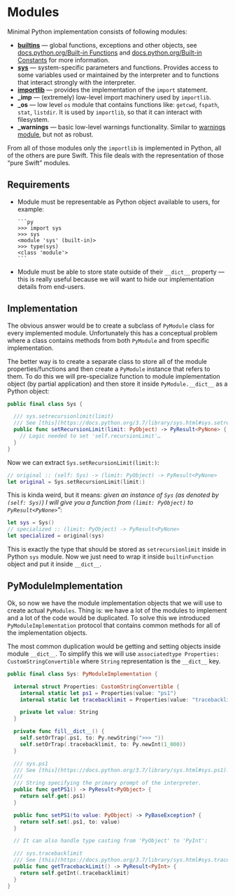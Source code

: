 # Modules

Minimal Python implementation consists of following modules:
- **[builtins](https://docs.python.org/3/library/builtins.html#module-builtins)** — global functions, exceptions and other objects, see [docs.python.org/Built-in Functions](https://docs.python.org/3/library/functions.html#built-in-funcs) and [docs.python.org/Built-in Constants](https://docs.python.org/3/library/constants.html#built-in-consts) for more information.
- **[sys](https://docs.python.org/3/library/sys.html)** — system-specific parameters and functions. Provides access to some variables used or maintained by the interpreter and to functions that interact strongly with the interpreter.
- **[importlib](https://docs.python.org/3/library/importlib.html)** — provides the implementation of the `import` statement.
- **_imp** — (extremely) low-level import machinery used by `importlib`.
- **_os** — low level `os` module that contains functions like: `getcwd`, `fspath`, `stat`, `listdir`. It is used by `importlib`, so that it can interact with filesystem.
- **_warnings** — basic low-level warnings functionality. Similar to [warnings module](https://docs.python.org/3/library/warnings.html#module-warnings), but not as robust.

From all of those modules only the `importlib` is implemented in Python, all of the others are pure Swift. This file deals with the representation of those “pure Swift” modules.

## Requirements

- Module must be representable as Python object available to users, for example:

      ```py
      >>> import sys
      >>> sys
      <module 'sys' (built-in)>
      >>> type(sys)
      <class 'module'>
      ```
     
  
- Module must be able to store state outside of their `__dict__` property — this is really useful because we will want to hide our implementation details from end-users.

## Implementation

The obvious answer would be to create a subclass of `PyModule` class for every implemented module. Unfortunately this has a conceptual problem where a class contains methods from both `PyModule` and from specific implementation.

The better way is to create a separate class to store all of the module properties/functions and then create a `PyModule` instance that refers to them. To do this we will pre-specialize function to module implementation object (by partial application) and then store it inside `PyModule.__dict__` as a Python object:

```Swift
public final class Sys {

  /// sys.setrecursionlimit(limit)
  /// See [this](https://docs.python.org/3.7/library/sys.html#sys.setrecursionlimit).
  public func setRecursionLimit(limit: PyObject) -> PyResult<PyNone> {
    // Logic needed to set 'self.recursionLimit'…
  }
}
```

Now we can extract `Sys.setRecursionLimit(limit:)`:

```Swift
// original :: (self: Sys) -> (limit: PyObject) -> PyResult<PyNone>
let original = Sys.setRecursionLimit(limit:)
```

This is kinda weird, but it means: *given an instance of `Sys` (as denoted by `(self: Sys)`) I will give you a function from `(limit: PyObject)` to `PyResult<PyNone>`”*:

```Swift
let sys = Sys()
// specialized :: (limit: PyObject) -> PyResult<PyNone>
let specialized = original(sys)
```

This is exactly the type that should be stored as `setrecursionlimit` inside in Python `sys` module. Now we just need to wrap it inside `builtinFunction` object and put it inside `__dict__`.

## PyModuleImplementation

Ok, so now we have the module implementation objects that we will use to create actual `PyModules`.
Thing is: we have a lot of the modules to implement and a lot of the code would be duplicated.
To solve this we introduced `PyModuleImplementation` protocol that contains common methods for all of the implementation objects.

The most common duplication would be getting and setting objects inside module `__dict__`. To simplify this we will use `associatedtype Properties: CustomStringConvertible` where `String` representation is the `__dict__` key.

```Swift
public final class Sys: PyModuleImplementation {

  internal struct Properties: CustomStringConvertible {
    internal static let ps1 = Properties(value: "ps1")
    internal static let tracebacklimit = Properties(value: "tracebacklimit")

    private let value: String
  }

  private func fill__dict__() {
    self.setOrTrap(.ps1, to: Py.newString(">>> "))
    self.setOrTrap(.tracebacklimit, to: Py.newInt(1_000))
  }

  /// sys.ps1
  /// See [this](https://docs.python.org/3.7/library/sys.html#sys.ps1).
  ///
  /// String specifying the primary prompt of the interpreter.
  public func getPS1() -> PyResult<PyObject> {
    return self.get(.ps1)
  }

  public func setPS1(to value: PyObject) -> PyBaseException? {
    return self.set(.ps1, to: value)
  }

  // It can also handle type casting from 'PyObject' to 'PyInt':

  /// sys.tracebacklimit
  /// See [this](https://docs.python.org/3.7/library/sys.html#sys.tracebacklimit).
  public func getTracebackLimit() -> PyResult<PyInt> {
    return self.getInt(.tracebacklimit)
  }
}
```
